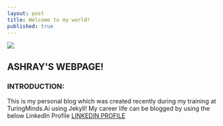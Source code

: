 ```yaml
---
layout: post
title: Welcome to my world!
published: true
---
```

![]({{site.baseurl}}/https://avatars.githubusercontent.com/u/115536357?v=4)

## ASHRAY'S WEBPAGE!

### INTRODUCTION:

This is my personal blog which was created recently during my training at TuringMinds.Ai using Jekyll! My career life can be blogged by using the below LinkedIn Profile [LINKEDIN PROFILE](https://www.linkedin.com/in/ashray-sharath-73b6b4152/)
